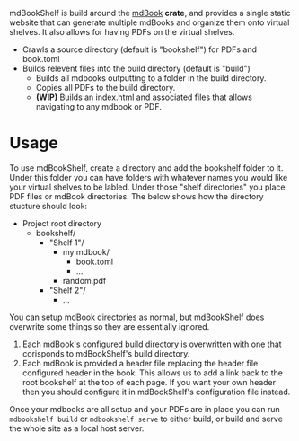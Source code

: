 
mdBookShelf is build around the [mdBook](https://github.com/rust-lang/mdBook) **crate**, and provides a single static website that can generate multiple mdBooks and organize them onto virtual shelves. It also allows for having PDFs on the virtual shelves.

* Crawls a source directory (default is "bookshelf") for PDFs and book.toml
* Builds relevent files into the build directory (default is "build")
    * Builds all mdbooks outputting to a folder in the build directory.
    * Copies all PDFs to the build directory.
    * **(WIP)** Builds an index.html and associated files that allows navigating to any mdbook or PDF.

# Usage
To use mdBookShelf, create a directory and add the bookshelf folder to it. Under this folder you can have folders with whatever names you would like your virtual shelves to be labled. Under those "shelf directories" you place PDF files or mdBook directories. The below shows how the directory stucture should look:

* Project root directory
   * bookshelf/
      * "Shelf 1"/
         * my mdbook/
            * book.toml
            * ...
         * random.pdf
      * "Shelf 2"/
         * ...
         
You can setup mdBook directories as normal, but mdBookShelf does overwrite some things so they are essentially ignored.

1. Each mdBook's configured build directory is overwritten with one that corisponds to mdBookShelf's build directory.
1. Each mdBook is provided a header file replacing the header file configured header in the book. This allows us to add a link back to the root bookshelf at the top of each page. If you want your own header then you should configure it in mdBookShelf's configuration file instead.

Once your mdbooks are all setup and your PDFs are in place you can run ``mdbookshelf build`` or ``mdbookshelf serve`` to either build, or build and serve the whole site as a local host server.
